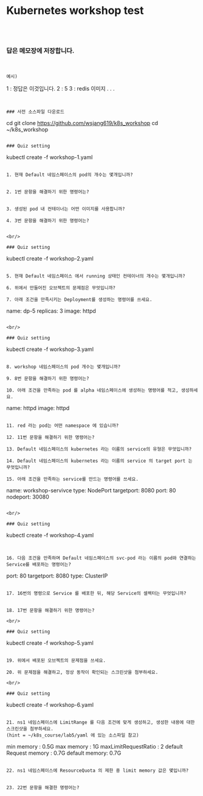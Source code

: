 # Kubernetes workshop test  
<br/>
<br/>

### 답은 메모장에 저장합니다.

<br/>

```
예시)
```
1 : 정답은 이것입니다.
2 : 5
3 : redis 이미지
.
.
.

```


### 사전 소스파일 다운로드
```
cd
git clone https://github.com/wsjang619/k8s_workshop
cd ~/k8s_workshop
```

### Quiz setting
```
kubectl create -f workshop-1.yaml
```

1. 현재 Default 네임스페이스의 pod의 개수는 몇개입니까?


2. 1번 문항을 해결하기 위한 명령어는?


3. 생성된 pod 내 컨테이너는 어떤 이미지를 사용합니까?

4. 3번 문항을 해결하기 위한 명령어는?


<br/>

### Quiz setting
```
kubectl create -f workshop-2.yaml
```

5. 현재 Default 네임스페이스 에서 running 상태인 컨테이너의 개수는 몇개입니까?

6. 위에서 만들어진 오브젝트의 문제점은 무엇입니까?

7. 아래 조건을 만족시키는 Deployment를 생성하는 명령어를 쓰세요.

```
name: dp-5
replicas: 3
image: httpd
```

<br/>

### Quiz setting
```
kubectl create -f workshop-3.yaml
```

8. workshop 네임스페이스의 pod 개수는 몇개입니까?

9. 8번 문항을 해결하기 위한 명령어는?

10. 아래 조건을 만족하는 pod 를 alpha 네임스페이스에 생성하는 명령어를 적고, 생성하세요.

```
name: httpd
image: httpd
```

11. red 라는 pod는 어떤 namespace 에 있습니까?

12. 11번 문항을 해결하기 위한 명령어는?

13. Default 네임스페이스의 kubernetes 라는 이름의 service의 유형은 무엇입니까?

14. Default 네임스페이스의 kubernetes 라는 이름의 service 의 target port 는 무엇입니까?

15. 아래 조건을 만족하는 service를 만드는 명령어를 쓰세요.

```
name: workshop-servivce
type: NodePort
targetport: 8080
port: 80
nodeport: 30080
```

<br/>

### Quiz setting
```
kubectl create -f workshop-4.yaml
```


16. 다음 조건을 만족하며 Default 네임스페이스의 svc-pod 라는 이름의 pod와 연결하는 Service를 배포하는 명령어는?
```
port: 80
targetport: 8080
type: ClusterIP
```

17. 16번의 명령으로 Service 를 배포한 뒤, 해당 Service의 셀렉터는 무엇입니까?


18. 17번 문항을 해결하기 위한 명령어는?

<br/>

### Quiz setting
```
kubectl create -f workshop-5.yaml
```

19. 위에서 배포된 오브젝트의 문제점을 쓰세요.

20. 위 문제점을 해결하고, 정상 동작이 확인되는 스크린샷을 첨부하세요.

<br/>

### Quiz setting
```
kubectl create -f workshop-6.yaml
```

21. ns1 네임스페이스에 LimitRange 를 다음 조건에 맞게 생성하고, 생성한 내용에 대한 스크린샷을 첨부하세요.
(hint = ~/k8s_course/lab5/yaml 에 있는 소스파일 참고)
```
min memory : 0.5G
max memory : 1G
maxLimitRequestRatio : 2
default Request memory : 0.7G
default memory: 0.7G
```

22. ns1 네임스페이스에 ResourceQuota 의 제한 중 limit memory 값은 몇입니까?


23. 22번 문항을 해결한 명령어는?
